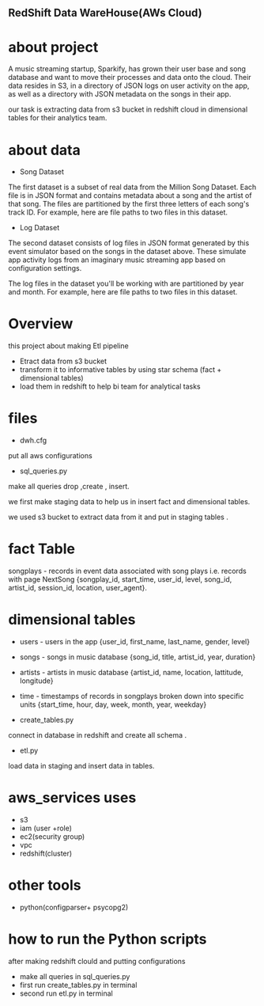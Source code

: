 ## RedShift Data WareHouse(AWs Cloud)

# about project

A music streaming startup, Sparkify, has grown their user base and song database and want to move their processes and data onto the cloud. Their data resides in S3, in a directory of JSON logs on user activity on the app, as well as a directory with JSON metadata on the songs in their app.

our task is extracting data from s3 bucket in redshift cloud in  dimensional tables for their analytics team.


# about data

- Song Dataset

The first dataset is a subset of real data from the Million Song Dataset. Each file is in JSON format and contains metadata about a song and the artist of that song. The files are partitioned by the first three letters of each song's track ID. For example, here are file paths to two files in this dataset.
- Log Dataset

The second dataset consists of log files in JSON format generated by this event simulator based on the songs in the dataset above. These simulate app activity logs from an imaginary music streaming app based on configuration settings.

The log files in the dataset you'll be working with are partitioned by year and month. For example, here are file paths to two files in this dataset.

# Overview

this project about making Etl pipeline 

- Etract data from s3 bucket
- transform it to informative tables by using star schema (fact + dimensional tables) 
- load them in redshift to help bi team for analytical tasks

# files 

- dwh.cfg

put all aws configurations

- sql_queries.py

make all queries drop ,create , insert.

we first make staging data to help us in insert fact and dimensional tables.

we used s3 bucket to extract data from it and put in staging tables .

# fact Table
songplays - records in event data associated with song plays i.e. records with page NextSong
{songplay_id, start_time, user_id, level, song_id, artist_id, session_id, location, user_agent}.

# dimensional tables

- users - users in the app
{user_id, first_name, last_name, gender, level}
- songs - songs in music database
{song_id, title, artist_id, year, duration}
- artists - artists in music database
{artist_id, name, location, lattitude, longitude}
- time - timestamps of records in songplays broken down into specific units
{start_time, hour, day, week, month, year, weekday}

- create_tables.py

 connect in database in redshift and create all schema .
 
 - etl.py
 
 load data in staging and insert data in tables.
 
 # aws_services uses
 
 - s3
 - iam (user +role)
 - ec2(security group)
 - vpc
 - redshift(cluster)
 
 # other tools
 
 - python(configparser+ psycopg2)
 
 
 # how to run the Python scripts
 
 after making redshift clould and putting configurations
 - make all queries in sql_queries.py
 - first run create_tables.py in terminal
 - second  run etl.py in terminal








